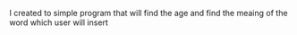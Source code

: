 I created to simple program that will find the age and find the meaing of the word which user will insert
